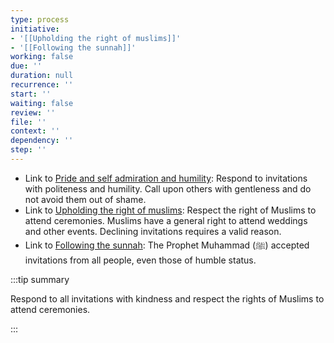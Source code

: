 ```yaml
---
type: process
initiative:
- '[[Upholding the right of muslims]]'
- '[[Following the sunnah]]'
working: false
due: ''
duration: null
recurrence: ''
start: ''
waiting: false
review: ''
file: ''
context: ''
dependency: ''
step: ''
---
```


* Link to [Pride and self admiration and humility](docs/sidebar1/Initiatives/bad%20traits/Pride%20and%20self%20admiration%20and%20humility.md): Respond to invitations with politeness and humility. Call upon others with gentleness and do not avoid them out of shame.
* Link to [Upholding the right of muslims](docs/sidebar1/Initiatives/worship/Upholding%20the%20right%20of%20muslims.md): Respect the right of Muslims to attend ceremonies. Muslims have a general right to attend weddings and other events. Declining invitations requires a valid reason.
* Link to [Following the sunnah](docs/sidebar1/Initiatives/worship/Following%20the%20sunnah.md): The Prophet Muhammad (ﷺ) accepted invitations from all people, even those of humble status.

:::tip summary

Respond to all invitations with kindness and respect the rights of Muslims to attend ceremonies.

:::
